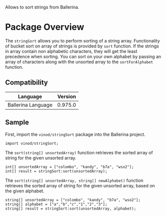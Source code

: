 Allows to sort strings from Ballerina.

# Package Overview

The `stringSort` allows you to perform sorting of a string array. Functionality of bucket sort on array of strings is provided by `sort` function. If the strings in array contain non alphabetic characters, they will get the least precedence when sorting. You can sort on your own alphabet by passing an array of characters along with the unsorted array to the `sortForAlphabet` function.

## Compatibility

|      Language                           |       Version                  |
|  :---------------------------:  |  :---------------------------: |
|  Ballerina Language             |   0.975.0                      |

## Sample

First, import the `vinod/stringSort` package into the Ballerina project.

```ballerina
import vinod/stringSort;
```

The `sort(string[] unsortedArray)` function retrieves the sorted array of string for the given unsorted array.
```ballerina
int[] unsortedArray = ["colombo", "kandy", "b7a", "wso2"];
int[] result = stringSort:sort(unsortedArray);
```
The `sort(string[] unsortedArray, string[] newAlphabet)` function retrieves the sorted array of string for the given unsorted array, based on the given alphabet.
```ballerina
string[] unsortedArray = ["colombo", "kandy", "b7a", "wso2"];
string[] alphabet = ["a","b","c","1","2","3"];
string[] result = stringSort:sort(unsortedArray, alphabet);
```
